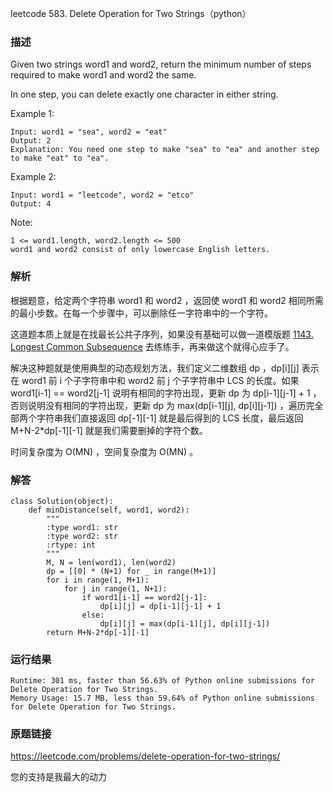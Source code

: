 leetcode  583. Delete Operation for Two Strings（python）




### 描述

Given two strings word1 and word2, return the minimum number of steps required to make word1 and word2 the same.

In one step, you can delete exactly one character in either string.





Example 1:

	Input: word1 = "sea", word2 = "eat"
	Output: 2
	Explanation: You need one step to make "sea" to "ea" and another step to make "eat" to "ea".

	
Example 2:

	Input: word1 = "leetcode", word2 = "etco"
	Output: 4





Note:


	1 <= word1.length, word2.length <= 500
	word1 and word2 consist of only lowercase English letters.

### 解析

根据题意，给定两个字符串 word1 和 word2 ，返回使 word1 和 word2 相同所需的最小步数。在每一个步骤中，可以删除任一字符串中的一个字符。

这道题本质上就是在找最长公共子序列，如果没有基础可以做一道模版题 [1143. Longest Common Subsequence](https://leetcode.com/problems/longest-common-subsequence/) 去练练手，再来做这个就得心应手了。

解决这种题就是使用典型的动态规划方法，我们定义二维数组 dp ，dp[i][j] 表示在 word1 前 i 个子字符串中和 word2 前 j 个子字符串中 LCS 的长度。如果 word1[i-1] == word2[j-1] 说明有相同的字符出现，更新 dp 为 dp[i-1][j-1] + 1 ，否则说明没有相同的字符出现，更新 dp 为 max(dp[i-1][j], dp[i][j-1]) ，遍历完全部两个字符串我们直接返回 dp[-1][-1] 就是最后得到的 LCS 长度，最后返回 M+N-2*dp[-1][-1]  就是我们需要删掉的字符个数。

时间复杂度为 O(MN) ，空间复杂度为 O(MN) 。

### 解答
				

	class Solution(object):
	    def minDistance(self, word1, word2):
	        """
	        :type word1: str
	        :type word2: str
	        :rtype: int
	        """
	        M, N = len(word1), len(word2)
	        dp = [[0] * (N+1) for _ in range(M+1)]
	        for i in range(1, M+1):
	            for j in range(1, N+1):
	                if word1[i-1] == word2[j-1]:
	                    dp[i][j] = dp[i-1][j-1] + 1
	                else:
	                    dp[i][j] = max(dp[i-1][j], dp[i][j-1])
	        return M+N-2*dp[-1][-1]
            	      
			
### 运行结果

	Runtime: 301 ms, faster than 56.63% of Python online submissions for Delete Operation for Two Strings.
	Memory Usage: 15.7 MB, less than 59.64% of Python online submissions for Delete Operation for Two Strings.


### 原题链接

https://leetcode.com/problems/delete-operation-for-two-strings/

您的支持是我最大的动力
